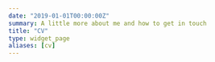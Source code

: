 ```yaml
---
date: "2019-01-01T00:00:00Z"
summary: A little more about me and how to get in touch
title: "CV"
type: widget_page
aliases: [cv]
---
```

